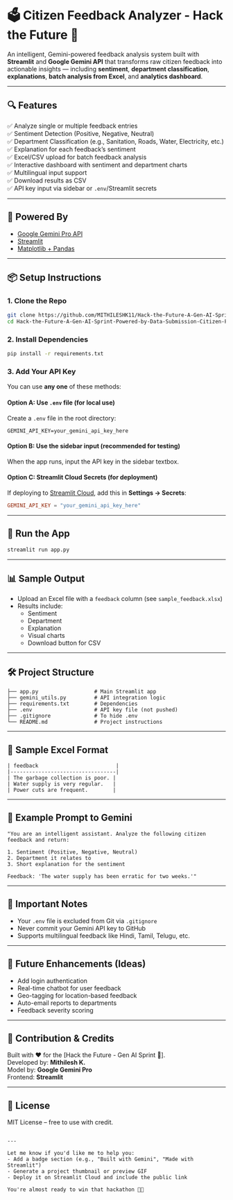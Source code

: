 # 🗳️ Citizen Feedback Analyzer - Hack the Future 🚀

An intelligent, Gemini-powered feedback analysis system built with **Streamlit** and **Google Gemini API** that transforms raw citizen feedback into actionable insights — including **sentiment**, **department classification**, **explanations**, **batch analysis from Excel**, and **analytics dashboard**.

---

## 🔍 Features

✅ Analyze single or multiple feedback entries  
✅ Sentiment Detection (Positive, Negative, Neutral)  
✅ Department Classification (e.g., Sanitation, Roads, Water, Electricity, etc.)  
✅ Explanation for each feedback’s sentiment  
✅ Excel/CSV upload for batch feedback analysis  
✅ Interactive dashboard with sentiment and department charts  
✅ Multilingual input support  
✅ Download results as CSV  
✅ API key input via sidebar or `.env`/Streamlit secrets

---

## 🧠 Powered By

- [Google Gemini Pro API](https://ai.google.dev/)
- [Streamlit](https://streamlit.io/)
- [Matplotlib + Pandas](https://pandas.pydata.org/)

---

## 📦 Setup Instructions

### 1. Clone the Repo

```bash
git clone https://github.com/MITHILESHK11/Hack-the-Future-A-Gen-AI-Sprint-Powered-by-Data-Submission-Citizen-Feedback-Analyzer.git
cd Hack-the-Future-A-Gen-AI-Sprint-Powered-by-Data-Submission-Citizen-Feedback-Analyzer
```

### 2. Install Dependencies

```bash
pip install -r requirements.txt
```

### 3. Add Your API Key

You can use **any one** of these methods:

#### Option A: Use `.env` file (for local use)
Create a `.env` file in the root directory:

```env
GEMINI_API_KEY=your_gemini_api_key_here
```

#### Option B: Use the sidebar input (recommended for testing)

When the app runs, input the API key in the sidebar textbox.

#### Option C: Streamlit Cloud Secrets (for deployment)

If deploying to [Streamlit Cloud](https://share.streamlit.io), add this in **Settings → Secrets**:

```toml
GEMINI_API_KEY = "your_gemini_api_key_here"
```

---

## 🚀 Run the App

```bash
streamlit run app.py
```

---

## 📊 Sample Output

- Upload an Excel file with a `feedback` column (see `sample_feedback.xlsx`)
- Results include:
  - Sentiment
  - Department
  - Explanation
  - Visual charts
  - Download button for CSV

---

## 🛠 Project Structure

```
├── app.py                  # Main Streamlit app
├── gemini_utils.py         # API integration logic
├── requirements.txt        # Dependencies
├── .env                    # API key file (not pushed)
├── .gitignore              # To hide .env
└── README.md               # Project instructions
```

---

## 📂 Sample Excel Format

```plaintext
| feedback                         |
|----------------------------------|
| The garbage collection is poor. |
| Water supply is very regular.   |
| Power cuts are frequent.        |
```

---

## 🤖 Example Prompt to Gemini

```
"You are an intelligent assistant. Analyze the following citizen feedback and return:

1. Sentiment (Positive, Negative, Neutral)
2. Department it relates to
3. Short explanation for the sentiment

Feedback: 'The water supply has been erratic for two weeks.'"
```

---

## 🔐 Important Notes

- Your `.env` file is excluded from Git via `.gitignore`
- Never commit your Gemini API key to GitHub
- Supports multilingual feedback like Hindi, Tamil, Telugu, etc.

---

## 🧠 Future Enhancements (Ideas)

- Add login authentication  
- Real-time chatbot for user feedback  
- Geo-tagging for location-based feedback  
- Auto-email reports to departments  
- Feedback severity scoring

---

## 🙌 Contribution & Credits

Built with ❤️ for the [Hack the Future - Gen AI Sprint 🚀].  
Developed by: **Mithilesh K.**  
Model by: **Google Gemini Pro**  
Frontend: **Streamlit**

---

## 📎 License

MIT License – free to use with credit.
```

---

Let me know if you'd like me to help you:
- Add a badge section (e.g., "Built with Gemini", "Made with Streamlit")
- Generate a project thumbnail or preview GIF
- Deploy it on Streamlit Cloud and include the public link

You're almost ready to win that hackathon 💪✨
